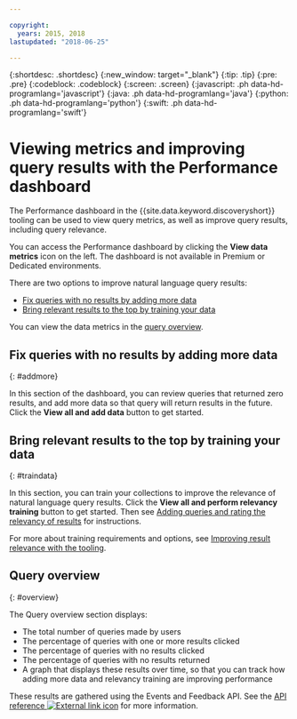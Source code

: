 ```yaml
---

copyright:
  years: 2015, 2018
lastupdated: "2018-06-25"

---
```


{:shortdesc: .shortdesc}
{:new_window: target="_blank"}
{:tip: .tip}
{:pre: .pre}
{:codeblock: .codeblock}
{:screen: .screen}
{:javascript: .ph data-hd-programlang='javascript'}
{:java: .ph data-hd-programlang='java'}
{:python: .ph data-hd-programlang='python'}
{:swift: .ph data-hd-programlang='swift'}

# Viewing metrics and improving query results with the Performance dashboard

The Performance dashboard in the {{site.data.keyword.discoveryshort}} tooling can be used to view query metrics, as well as improve query results, including query relevance.

You can access the Performance dashboard by clicking the **View data metrics** icon on the left. The dashboard is not available in Premium or Dedicated environments.

There are two options to improve natural language query results:
- [Fix queries with no results by adding more data](/docs/services/discovery/dashboard.html#addmore)
- [Bring relevant results to the top by training your data](/docs/services/discovery/dashboard.html#traindata)

You can view the data metrics in the [query overview](/docs/services/discovery/dashboard.html#overview). 

## Fix queries with no results by adding more data
{: #addmore}

In this section of the dashboard, you can review queries that returned zero results, and add more data so that query will return results in the future. Click the **View all and add data** button to get started. 

## Bring relevant results to the top by training your data
{: #traindata}

In this section, you can train your collections to improve the relevance of natural language query results. Click the **View all and perform relevancy training** button to get started. Then see [Adding queries and rating the relevancy of results](/docs/services/discovery/train-tooling.html#results) for instructions.

For more about training requirements and options, see [Improving result relevance with the tooling](/docs/services/discovery/train-tooling.html).

## Query overview
{: #overview}

The Query overview section displays:
- The total number of queries made by users
- The percentage of queries with one or more results clicked
- The percentage of queries with no results clicked
- The percentage of queries with no results returned
- A graph that displays these results over time, so that you can track how adding more data and relevancy training are improving performance

These results are gathered using the Events and Feedback API. See the [API reference ![External link icon](../../icons/launch-glyph.svg "External link icon")](https://console.bluemix.net/apidocs/discovery#create-event) for more information.